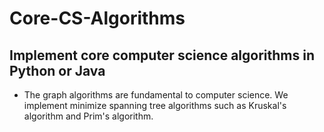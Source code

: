 # Core-CS-Algorithms
## Implement core computer science algorithms in Python or Java
* The graph algorithms are fundamental to computer science. We implement minimize spanning tree algorithms such as Kruskal's algorithm and Prim's algorithm. 
